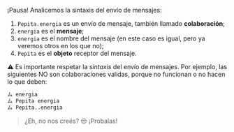¡Pausa! Analicemos la sintaxis del envío de mensajes:

1. `Pepita.energia` es un envío de mensaje, también llamado **colaboración**;
2. `energia` es el **mensaje**;
3. `energia` es el nombre del mensaje (en este caso es igual, pero ya veremos otros en los que no);
4. `Pepita` es el **objeto** receptor del mensaje.

:warning:
Es importante respetar la *sintaxis* del envío de mensajes. Por ejemplo, las siguientes NO son colaboraciones validas, porque no funcionan o no hacen lo que deben:

```python
ム energia
ム Pepita energia
ム Pepita..energia
```

> ¿Eh, no nos creés?  :unamused: ¡Probalas!

